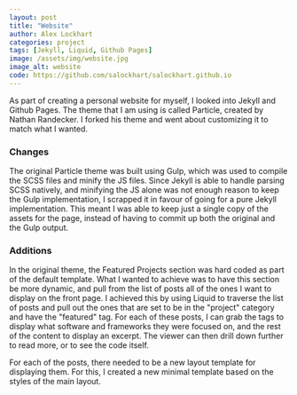 ```yaml
---
layout: post
title: "Website"
author: Alex Lockhart
categories: project
tags: [Jekyll, Liquid, Github Pages]
image: /assets/img/website.jpg
image_alt: website
code: https://github.com/salockhart/salockhart.github.io
---
```


As part of creating a personal website for myself, I looked into Jekyll and Github Pages.  The theme that I am using is called Particle, created by Nathan Randecker.  I forked his theme and went about customizing it to match what I wanted.

### Changes
The original Particle theme was built using Gulp, which was used to compile the SCSS files and minify the JS files.  Since Jekyll is able to handle parsing SCSS natively, and minifying the JS alone was not enough reason to keep the Gulp implementation, I scrapped it in favour of going for a pure Jekyll implementation.  This meant I was able to keep just a single copy of the assets for the page, instead of having to commit up both the original and the Gulp output.

### Additions
In the original theme, the Featured Projects section was hard coded as part of the default template.  What I wanted to achieve was to have this section be more dynamic, and pull from the list of posts all of the ones I want to display on the front page.  I achieved this by using Liquid to traverse the list of posts and pull out the ones that are set to be in the "project" category and have the "featured" tag.  For each of these posts, I can grab the tags to display what software and frameworks they were focused on, and the rest of the content to display an excerpt.  The viewer can then drill down further to read more, or to see the code itself.

For each of the posts, there needed to be a new layout template for displaying them.  For this, I created a new minimal template based on the styles of the main layout.
